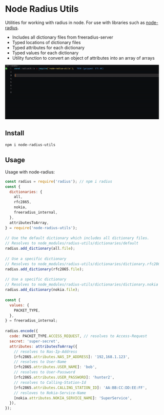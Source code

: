 # Node Radius Utils

Utilities for working with radius in node. For use with libraries such as [node-radius](https://www.npmjs.com/package/radius#dictionaries).

* Includes all dictionary files from freeradius-server
* Typed locations of dictionary files
* Typed attributes for each dictionary
* Typed values for each dictionary
* Utility function to convert an object of attributes into an array of arrays

![example](radius-utils-example.gif)

## Install

```sh
npm i node-radius-utils
```

## Usage

Usage with node-radius:

```js
const radius = require('radius'); // npm i radius
const {
  dictionaries: {
    all,
    rfc2865,
    nokia,
    freeradius_internal,
  },
  attributesToArray,
} = require('node-radius-utils');

// Use the default dictionary which includes all dictionary files.
// Resolves to node_modules/radius-utils/dictionaries/default
radius.add_dictionary(all.file);

// Use a specific dictionary
// Resolves to node_modules/radius-utils/dictionaries/dictionary.rfc2865
radius.add_dictionary(rfc2865.file);

// Use a specific dictionary
// Resolves to node_modules/radius-utils/dictionaries/dictionary.nokia
radius.add_dictionary(nokia.file);

const {
  values: {
    PACKET_TYPE,
  },
} = freeradius_internal;

radius.encode({
  code: PACKET_TYPE.ACCESS_REQUEST, // resolves to Access-Request
  secret: 'super-secret',
  attributes: attributesToArray({
    // resolves to Nas-Ip-Address
    [rfc2865.attributes.NAS_IP_ADDRESS]: '192,168.1.123',
    // resolves to User-Name
    [rfc2865.attributes.USER_NAME]: 'bob',
    // resolves to User-Password
    [rfc2865.attributes.USER_PASSWORD]: 'hunter2',
    // resolves to Calling-Station-Id
    [rfc2865.attributes.CALLING_STATION_ID]: 'AA:BB:CC:DD:EE:FF',
    // resloves to Nokia-Service-Name
    [nokia.attributes.NOKIA_SERVICE_NAME]: 'SuperService',
  }),
});
```

